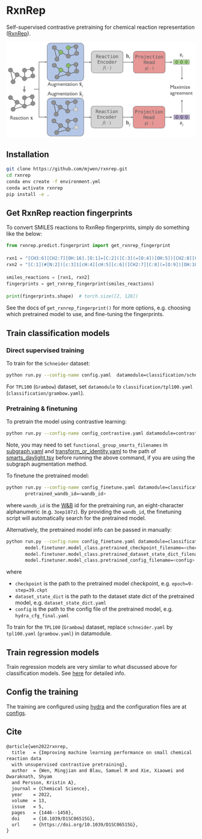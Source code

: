 # RxnRep

Self-supervised contrastive pretraining for chemical reaction representation ([RxnRep](https://doi.org/10.1039/d1sc06515g)).

<p align="center">
<img src="rxnrep.png" alt="rxnrep" width="600">
</p>

## Installation

```bash
git clone https://github.com/mjwen/rxnrep.git
cd rxnrep
conda env create -f environment.yml
conda activate rxnrep
pip install -e .
```

## Get RxnRep reaction fingerprints

To convert SMILES reactions to RxnRep fingerprints, simply do something like the below:

```python
from rxnrep.predict.fingerprint import get_rxnrep_fingerprint

rxn1 = "[CH3:6][CH2:7][OH:16].[O:1]=[C:2]([C:3](=[O:4])[OH:5])[CH2:8][CH2:9][c:10]1[cH:11][cH:12][cH:13][cH:14][cH:15]1>>[O:1]=[C:2]([C:3](=[O:4])[O:5][CH2:6][CH3:7])[CH2:8][CH2:9][c:10]1[cH:11][cH:12][cH:13][cH:14][cH:15]1.[OH2:16]"
rxn2 = "[C:1](#[N:2])[c:3]1[cH:4][cH:5][c:6]([CH2:7][C:8](=[O:9])[OH:10])[cH:13][cH:14]1.[CH3:11][CH2:12][OH:15]>>[C:1](#[N:2])[c:3]1[cH:4][cH:5][c:6]([CH2:7][C:8](=[O:9])[O:10][CH2:11][CH3:12])[cH:13][cH:14]1.[OH2:15]"

smiles_reactions = [rxn1, rxn2]
fingerprints = get_rxnrep_fingerprint(smiles_reactions)

print(fingerprints.shape)  # torch.size([2, 128])
```

See the docs of `get_rxnrep_fingerprint()` for more options, e.g. choosing which
pretrained model to use, and fine-tuning the fingerprints.

## Train classification models

### Direct supervised training

To train for the `Schneider` dataset:

```bash
python run.py --config-name config.yaml  datamodule=classification/schneider.yaml
```

For `TPL100` (`Grambow`) dataset, set `datamodule` to `classification/tpl100.yaml`
(`classification/grambow.yaml`).

### Pretraining & finetuning

To pretrain the model using contrastive learning:

```bash
python run.py --config-name config_contrastive.yaml datamodule=contrastive/schneider.yaml
```

Note, you may need to set `functional_group_smarts_filenames` in
[subgraph.yaml](./configs/transform1/subgraph.yaml) and
[transform_or_identity.yaml](./configs/transform1/transform_or_identity.yaml)
to the path of [smarts_daylight.tsv](./assets/smarts_daylight.tsv) before
running the above command, if you are using the subgraph augmentation method.

To finetune the pretrained model:

```bash
python run.py --config-name config_finetune.yaml datamodule=classification/schneider.yaml \
       pretrained_wandb_id=<wandb_id>
```

where `wandb_id` is the [W&B](https://wandb.ai) id for the pretraining run, an eight-character
alphanumeric
(e.g. `3oep187z`).
By providing the `wandb_id`, the finetuning script will automatically search for the pretrained model.

Alternatively, the pretrained model info can be passed in manually:

```bash
python run.py --config-name config_finetune.yaml datamodule=classification/schneider.yaml \
       model.finetuner.model_class.pretrained_checkpoint_filename=<checkpoint> \
       model.finetuner.model_class.pretrained_dataset_state_dict_filename=<dataset_state_dict> \
       model.finetuner.model_class.pretrained_config_filename=<config>
```

where

- `checkpoint` is the path to the pretrained model checkpoint, e.g. `epoch=9-step=39.ckpt`
- `dataset_state_dict` is the path to the dataset state dict of the pretrained model, e.g. `dataset_state_dict.yaml`
- `config` is the path to the config file of the pretrained model, e.g. `hydra_cfg_final.yaml`

To train for the `TPL100` (`Grambow`) dataset, replace `schneider.yaml` by
`tpl100.yaml` (`grambow.yaml`) in datamodule.

## Train regression models

Train regression models are very similar to what discussed above for classification
models. See [here](./configs/README.md) for detailed info.

## Config the training

The training are configured using [hydra](https://github.com/facebookresearch/hydra)
and the configuration files are at [configs](./configs).

## Cite

```
@article{wen2022rxnrep,
  title   = {Improving machine learning performance on small chemical reaction data
  with unsupervised contrastive pretraining},
  author  = {Wen, Mingjian and Blau, Samuel M and Xie, Xiaowei and Dwaraknath, Shyam
  and Persson, Kristin A},
  journal = {Chemical Science},
  year    = 2022,
  volume  = 13,
  issue   = 5,
  pages   = {1446--1458},
  doi     = {10.1039/D1SC06515G},
  url     = {https://doi.org/10.1039/D1SC06515G},
}
```
